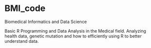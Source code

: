 # BMI_code
Biomedical Informatics and Data Science

Basic R Programming and Data Analysis in the Medical field.
Analyzing health data, genetic mutation and how to efficiently using R to better understand data.
